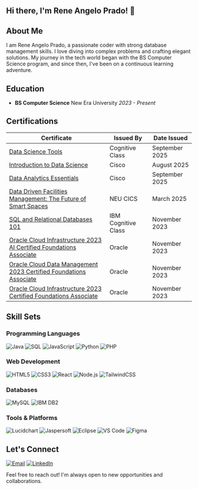 ## Hi there, I'm Rene Angelo Prado! 👋

## About Me

I am Rene Angelo Prado, a passionate coder with strong database management skills. I love diving into complex problems and crafting elegant solutions. My journey in the tech world began with the BS Computer Science program, and since then, I've been on a continuous learning adventure.

## Education

- **BS Computer Science**
  New Era University
  *2023 - Present*

## Certifications

| Certificate | Issued By | Date Issued |
|-------------|-----------|-------------|
| [Data Science Tools](https://github.com/user-attachments/files/22383385/IBM.DS0105EN.Certificate._.Cognitive.Class.pdf) | Cognitive Class | September 2025
| [Introduction to Data Science](https://www.credly.com/badges/0e21a32d-bf96-4e72-9e7b-2a8c5245d7c5/public_url) | Cisco | August 2025 |
| [Data Analytics Essentials](https://www.credly.com/badges/2ff08b66-fe98-4693-8dc8-b9ca6e342c95/public_url) | Cisco | September 2025 |
| [Data Driven Facilities Management: The Future of Smart Spaces](https://github.com/user-attachments/assets/6b3ff46b-ff3c-4e15-a676-7b6f531df6de) | NEU CICS | March 2025 |
| [SQL and Relational Databases 101](https://courses.cognitiveclass.ai/certificates/d0f1221d75e641829455f9ae3b3076fd) | IBM Cognitive Class | November 2023 |
| [Oracle Cloud Infrastructure 2023 AI Certified Foundations Associate](https://catalog-education.oracle.com/pls/certview/sharebadge?id=E768556741CC56D68CBECAF081F1B91EEADB51A69E35E08948DFF586673CCDFE) | Oracle | November 2023 |
| [Oracle Cloud Data Management 2023 Certified Foundations Associate](https://catalog-education.oracle.com/pls/certview/sharebadge?id=866E18EC8E05A9355FA63F331F0DA15C06AA2A075544F9F27B784BF9653531FA&fbclid=IwAR3p8j8bFm001zFYnPqWdNiSnh-oXrIt8x21V0fPlyexS-UuvzsbL5WgKqw) | Oracle | November 2023 |
| [Oracle Cloud Infrastructure 2023 Certified Foundations Associate](https://catalog-education.oracle.com/pls/certview/sharebadge?id=7B83A471F4B050E59269DD943DD1D4B59FB2630146DA592B912882C01D5F06AF&fbclid=IwAR30JvbuezaJAE-W5_8GwRP0EuCy3xPiWvf_7n5dq3KS_JsygfDH_nvZEvg) | Oracle | November 2023 |

## Skill Sets

### Programming Languages
![Java](https://img.shields.io/badge/Java-orange?logo=java&logoColor=white&style=for-the-badge)
![SQL](https://img.shields.io/badge/SQL-blue?logo=postgresql&logoColor=white&style=for-the-badge)
![JavaScript](https://img.shields.io/badge/JavaScript-yellow?logo=javascript&logoColor=black&style=for-the-badge)
![Python](https://img.shields.io/badge/Python-3776AB?logo=python&logoColor=white&style=for-the-badge)
![PHP](https://img.shields.io/badge/PHP-777BB4?logo=php&logoColor=white&style=for-the-badge)

### Web Development
![HTML5](https://img.shields.io/badge/HTML5-E34F26?logo=html5&logoColor=white&style=for-the-badge)
![CSS3](https://img.shields.io/badge/CSS3-1572B6?logo=css3&logoColor=white&style=for-the-badge)
![React](https://img.shields.io/badge/React-61DAFB?logo=react&logoColor=black&style=for-the-badge)
![Node.js](https://img.shields.io/badge/Node.js-339933?logo=node.js&logoColor=white&style=for-the-badge)
![TailwindCSS](https://img.shields.io/badge/Tailwind_CSS-38B2AC?logo=tailwind-css&logoColor=white&style=for-the-badge)

### Databases
![MySQL](https://img.shields.io/badge/MySQL-4479A1?logo=mysql&logoColor=white&style=for-the-badge)
![IBM DB2](https://img.shields.io/badge/IBM%20DB2-054ADA?logo=ibm&logoColor=white&style=for-the-badge)

### Tools & Platforms
![Lucidchart](https://img.shields.io/badge/Lucidchart-FA6400?logo=lucidchart&logoColor=white&style=for-the-badge)
![Jaspersoft](https://img.shields.io/badge/Jaspersoft-0083C1?style=for-the-badge)
![Eclipse](https://img.shields.io/badge/Eclipse-2C2255?logo=eclipse&logoColor=white&style=for-the-badge)
![VS Code](https://img.shields.io/badge/VS%20Code-007ACC?logo=visual-studio-code&logoColor=white&style=for-the-badge)
![Figma](https://img.shields.io/badge/Figma-F24E1E?logo=figma&logoColor=white&style=for-the-badge)


## Let's Connect
[![Email](https://img.shields.io/badge/Email-reneangeloprado50@gmail.com-red?style=for-the-badge&logo=gmail&logoColor=white)](mailto:reneangeloprado50@gmail.com)
[![LinkedIn](https://img.shields.io/badge/LinkedIn-Connect-blue?style=for-the-badge&logo=linkedin&logoColor=white)](https://www.linkedin.com/in/reneprado50/)

Feel free to reach out! I'm always open to new opportunities and collaborations.


